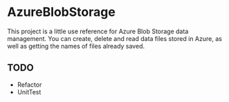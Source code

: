 # AzureBlobStorage

This project is a little use reference for Azure Blob Storage data management.
You can create, delete and read data files stored in Azure, as well as getting the names of files already saved.

## TODO
* Refactor
* UnitTest
